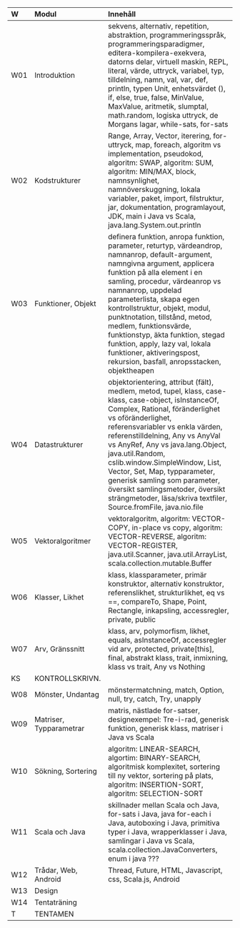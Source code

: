 | W   | Modul                   | Innehåll |
|:----|:------------------------|:--|
| W01 | Introduktion            | sekvens, alternativ, repetition, abstraktion, programmeringsspråk, programmeringsparadigmer, editera-kompilera-exekvera, datorns delar, virtuell maskin, REPL, literal, värde, uttryck, variabel, typ, tilldelning, namn, val, var, def, println, typen Unit, enhetsvärdet (), if, else, true, false, MinValue, MaxValue, aritmetik, slumptal, math.random, logiska uttryck, de Morgans lagar, while-sats, for-sats |
| W02 | Kodstrukturer           | Range, Array, Vector, iterering, for-uttryck, map, foreach, algoritm vs implementation, pseudokod, algoritm: SWAP, algoritm: SUM, algoritm: MIN/MAX, block, namnsynlighet, namnöverskuggning, lokala variabler, paket, import, filstruktur, jar, dokumentation, programlayout, JDK, main i Java vs Scala, java.lang.System.out.println |
| W03 | Funktioner, Objekt      | definera funktion, anropa funktion, parameter, returtyp, värdeandrop, namnanrop, default-argument, namngivna argument, applicera funktion på alla element i en samling, procedur, värdeanrop vs namnanrop, uppdelad parameterlista, skapa egen kontrollstruktur, objekt, modul, punktnotation, tillstånd, metod, medlem, funktionsvärde, funktionstyp, äkta funktion, stegad funktion, apply, lazy val, lokala funktioner, aktiveringspost, rekursion, basfall, anropsstacken, objektheapen |
| W04 | Datastrukturer          | objektorientering, attribut (fält), medlem, metod, tupel, klass, case-klass, case-object, isInstanceOf, Complex, Rational, föränderlighet vs oföränderlighet, referensvariabler vs enkla värden, referenstilldelning, Any vs AnyVal vs AnyRef, Any vs java.lang.Object, java.util.Random, cslib.window.SimpleWindow, List, Vector, Set, Map, typparameter, generisk samling som parameter, översikt samlingsmetoder, översikt strängmetoder, läsa/skriva textfiler, Source.fromFile, java.nio.file |
| W05 | Vektoralgoritmer        | vektoralgoritm, algoritm: VECTOR-COPY, in-place vs copy, algoritm: VECTOR-REVERSE, algoritm: VECTOR-REGISTER, java.util.Scanner, java.util.ArrayList, scala.collection.mutable.Buffer |
| W06 | Klasser, Likhet         | klass, klassparameter, primär konstruktor, alternativ konstruktor, referenslikhet, strukturlikhet, eq vs ==, compareTo, Shape, Point, Rectangle, inkapsling, accessregler, private, public |
| W07 | Arv, Gränssnitt         | klass, arv, polymorfism, likhet, equals, asInstanceOf, accessregler vid arv, protected, private[this], final, abstrakt klass, trait, inmixning, klass vs trait, Any vs Nothing |
| KS  | KONTROLLSKRIVN.         |  |
| W08 | Mönster, Undantag       | mönstermatchning, match, Option, null, try, catch, Try, unapply |
| W09 | Matriser, Typparametrar | matris, nästlade for-satser, designexempel: Tre-i-rad, generisk funktion, generisk klass, matriser i Java vs Scala |
| W10 | Sökning, Sortering      | algoritm: LINEAR-SEARCH, algortim: BINARY-SEARCH, algoritmisk komplexitet, sortering till ny vektor, sortering på plats, algoritm: INSERTION-SORT, algoritm: SELECTION-SORT |
| W11 | Scala och Java          | skillnader mellan Scala och Java, for-sats i Java, java for-each i Java, autoboxing i Java, primitiva typer i Java, wrapperklasser i Java, samlingar i Java vs Scala, scala.collection.JavaConverters, enum i java ??? |
| W12 | Trådar, Web, Android    | Thread, Future, HTML, Javascript, css, Scala.js, Android |
| W13 | Design                  |  |
| W14 | Tentaträning            |  |
| T   | TENTAMEN                |  |